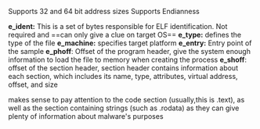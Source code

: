 Supports 32 and 64 bit address sizes
Supports Endianness

**e_ident:** This is a set of bytes responsible for ELF identification. Not required and ==can only give a clue on target OS==
**e_type:** defines the type of the file
**e_machine:** specifies target platform
**e_entry:** Entry point of the sample
**e_phoff**: Offset of the program header, give the system enough information to load the file to
memory when creating the process
**e_shoff**: offset of the section header, section header contains information about each section, which includes its name, type, attributes, virtual address, offset, and size

makes sense to pay
attention to the code section (usually,this is .text), as well as the section containing strings
(such as .rodata) as they can give plenty of information about malware's purposes